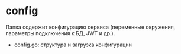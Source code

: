 # config

Папка содержит конфигурацию сервиса (переменные окружения, параметры подключения к БД, JWT и др.).

- config.go: структура и загрузка конфигурации
